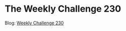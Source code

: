 # The Weekly Challenge 230

Blog: [Weekly Challenge 230](https://dev.to/simongreennet/weekly-challenge-230-1la6)
